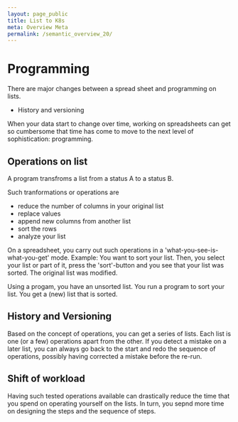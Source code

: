 ```yaml
---
layout: page_public
title: List to K8s
meta: Overview Meta
permalink: /semantic_overview_20/
---
```


# Programming

There are major changes between a spread sheet and programming on lists.

- History and versioning

When your data start to change over time, working on spreadsheets can get so cumbersome that time has come to move to the next level of sophistication: programming.


## Operations on list

A program transfroms a list from a status A to a status B. 

Such tranformations or operations are
- reduce the number of columns in your original list
- replace values
- append new columns from another list
- sort the rows
- analyze your list

On a spreadsheet, you carry out such operations in a 'what-you-see-is-what-you-get' mode. 
Example: You want to sort your list. Then, you select your list or part of it, press the 'sort'-button and you see that your list was sorted. The original list was modified.

Using a progam, you have an unsorted list. You run a program to sort your list. You get a (new) list that is sorted.



## History and Versioning

Based on the concept of operations, you can get a series of lists. Each list is one (or a few) operations apart from the other.
If you detect a mistake on a later list, you can always go back to the start and redo the sequence of operations, possibly having corrected a mistake before the re-run.


## Shift of workload

Having such tested operations available can drastically reduce the time that you spend on operating yourself on the lists.
In turn, you sepnd more time on designing the steps and the sequence of steps.


